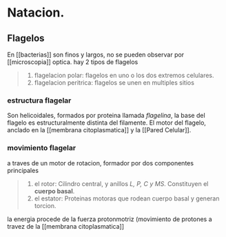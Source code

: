 # Natacion.

## Flagelos

En [[bacterias]] son finos y largos, no se pueden observar por [[microscopia]] optica. hay 2 tipos de flagelos

> 1. flagelacion polar: flagelos en uno o los dos extremos celulares.
> 2. flagelacion peritrica: flagelos se unen en multiples sitios

### estructura flagelar

Son helicoidales, formados por proteina llamada _flagelina_, la base del flagelo es estructuralmente distinta del filamente.
El motor del flagelo, anclado en la [[membrana citoplasmatica]] y la [[Pared Celular]].

### movimiento flagelar

a traves de un motor de rotacion, formador por dos componentes principales

> 1.  el rotor: Cilindro central, y anillos _L, P, C y MS_. Constituyen el **cuerpo basal**.
> 2.  el estator: Proteinas motoras que rodean cuerpo basal y generan torcion.

la energia procede de la fuerza protonmotriz (movimiento de protones a travez de la [[membrana citoplasmatica]] 

